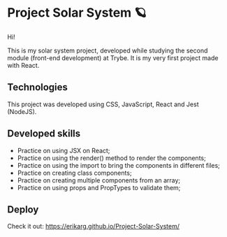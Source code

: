 # Project Solar System :ringed_planet:

Hi!

This is my solar system project, developed while studying the second module (front-end development) at Trybe. It is my very first project made with React.

## Technologies

This project was developed using CSS, JavaScript, React and Jest (NodeJS).

## Developed skills

- Practice on using JSX on React;
- Practice on using the render() method to render the components;
- Practice on using the import to bring the components in different files;
- Practice on creating class components;
- Practice on creating multiple components from an array;
- Practice on using props and PropTypes to validate them;

## Deploy

Check it out: https://erikarg.github.io/Project-Solar-System/
